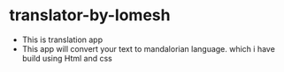 # translator-by-lomesh
* This is translation app
* This app will convert your text to mandalorian language. which i have build using Html and css


